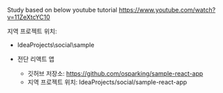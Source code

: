 Study based on below youtube tutorial
https://www.youtube.com/watch?v=11ZeXtcYC10

지역 프로젝트 위치:
* IdeaProjects\social\sample

* 전단 리액트 앱
  * 깃허브 저장소: https://github.com/osparking/sample-react-app
  * 지역 프로젝트 위치: IdeaProjects/social/sample-react-app

